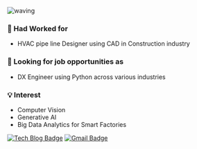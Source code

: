 
![waving](https://capsule-render.vercel.app/api?type=waving&height=200&text=ChanIn Jung!&fontAlign=80&fontAlignY=40&color=gradient)



### :office: Had Worked for
- HVAC pipe line Designer using CAD in Construction industry 

### :mag_right: Looking for job opportunities as
- DX Engineer using Python across various industries

### :bulb: Interest
- Computer Vision
- Generative AI
- Big Data Analytics for Smart Factories

[![Tech Blog Badge](http://img.shields.io/badge/-Tech%20blog-black?style=flat-square&logo=github&link=https://githib.com/chaninjung)](https://github.com/chaninjung)  [![Gmail Badge](https://img.shields.io/badge/Gmail-d14836?style=flat-square&logo=Gmail&logoColor=white&link=mailto:chaninjung7@gmail.com)](mailto:snugyun01@gmail.com)

<!--
**chaninjung/chaninjung** is a ✨ _special_ ✨ repository because its `README.md` (this file) appears on your GitHub profile.

Here are some ideas to get you started:

- 🔭 I’m currently working on ...
- 🌱 I’m currently learning ...
- 👯 I’m looking to collaborate on ...
- 🤔 I’m looking for help with ...
- 💬 Ask me about ...
- 📫 How to reach me: ...
- 😄 Pronouns: ...
- ⚡ Fun fact: ...
-->
